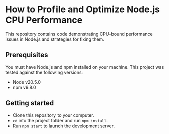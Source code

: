 # How to Profile and Optimize Node.js CPU Performance

This repository contains code demonstrating CPU-bound performance issues in
Node.js and strategies for fixing them.

## Prerequisites

You must have Node.js and npm installed on your machine. This project was tested
against the following versions:

- Node v20.5.0
- npm v9.8.0

## Getting started

- Clone this repository to your computer.
- `cd` into the project folder and run `npm install`.
- Run `npm start` to launch the development server.
